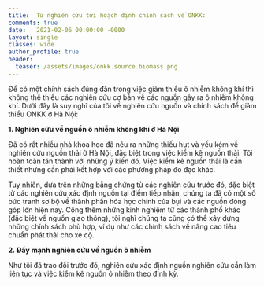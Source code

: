 ```yaml
---
title:  Từ nghiên cứu tới hoạch định chính sách về ONKK:
comments: true
date:   2021-02-06 00:00:00 -0000
layout: single
classes: wide
author_profile: true
header:
  teaser: /assets/images/onkk.source.biomass.png
---
```


Để có một chính sách đúng đắn trong việc giảm thiểu ô nhiễm không khí thì không thể thiếu các nghiên cứu cơ bản về các nguồn gây ra ô nhiễm không khí.
Dưới đây là suy nghĩ của tôi về nghiên cứu nguồn và chính sách để giảm thiểu ONKK ở Hà Nội:

**1. Nghiên cứu về nguồn ô nhiễm không khí ở Hà Nội**

Đã có rất nhiều nhà khoa học đã nêu ra những thiếu hụt và yếu kém về nghiên cứu nguồn thải ở Hà Nội, đặc biệt trong việc kiểm kê nguồn thải.
Tôi hoàn toàn tán thành với những ý kiến đó. 
Việc kiểm kê nguồn thải là cần thiết nhưng cần phải kết hợp với các phương pháp đo đạc khác. 

Tuy nhiên, dựa trên những bằng chứng từ các nghiên cứu trước đó, đặc biệt từ các nghiên cứu xác định nguồn tại điểm tiếp nhận, chúng ta đã
có một số bức tranh sơ bộ về thành phần hóa học chính của bụi và các nguồn đóng góp lớn hiện nay.
Cộng thêm những kinh nghiệm từ các thành phố khác (đặc biệt về nguồn giao thông), tôi nghĩ chúng ta cũng có thể xây dựng những chính sách phù hợp,
ví dụ như các chính sách về nâng cao tiêu chuẩn phát thải cho xe cộ.

**2. Đẩy mạnh nghiên cứu về nguồn ô nhiễm**

Như tôi đã trao đổi trước đó, nghiên cứu xác định nguồn nghiên cứu cần làm liên tục và việc kiểm kê nguồn ô nhiễm theo định kỳ. 
